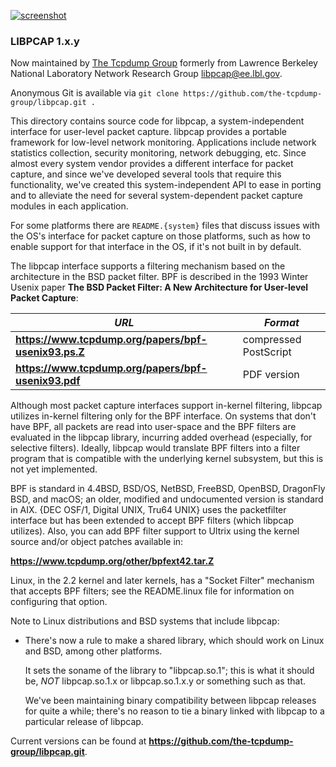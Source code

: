 [![screenshot](libpcap.ico?raw=true)](libpcap.ico?raw=true)

### LIBPCAP 1.x.y

Now maintained by [The Tcpdump Group]([https://www.tcpdump.org)
formerly from 	Lawrence Berkeley National Laboratory
		Network Research Group <libpcap@ee.lbl.gov>.

Anonymous Git is available via
`git clone https://github.com/the-tcpdump-group/libpcap.git .`

This directory contains source code for libpcap, a system-independent
interface for user-level packet capture.  libpcap provides a portable
framework for low-level network monitoring.  Applications include
network statistics collection, security monitoring, network debugging,
etc.  Since almost every system vendor provides a different interface
for packet capture, and since we've developed several tools that
require this functionality, we've created this system-independent API
to ease in porting and to alleviate the need for several
system-dependent packet capture modules in each application.

For some platforms there are `README.{system}` files that discuss issues
with the OS's interface for packet capture on those platforms, such as
how to enable support for that interface in the OS, if it's not built in
by default.

The libpcap interface supports a filtering mechanism based on the
architecture in the BSD packet filter.  BPF is described in the 1993
Winter Usenix paper **The BSD Packet Filter: A New Architecture for
User-level Packet Capture**:

| *URL*  | *Format* |
|--------|----------|
| **https://www.tcpdump.org/papers/bpf-usenix93.ps.Z** | compressed PostScript |
| **https://www.tcpdump.org/papers/bpf-usenix93.pdf**  | PDF version |

Although most packet capture interfaces support in-kernel filtering,
libpcap utilizes in-kernel filtering only for the BPF interface.
On systems that don't have BPF, all packets are read into user-space
and the BPF filters are evaluated in the libpcap library, incurring
added overhead (especially, for selective filters).  Ideally, libpcap
would translate BPF filters into a filter program that is compatible
with the underlying kernel subsystem, but this is not yet implemented.

BPF is standard in 4.4BSD, BSD/OS, NetBSD, FreeBSD, OpenBSD, DragonFly
BSD, and macOS; an older, modified and undocumented version is standard
in AIX.  {DEC OSF/1, Digital UNIX, Tru64 UNIX} uses the packetfilter
interface but has been extended to accept BPF filters (which libpcap
utilizes).  Also, you can add BPF filter support to Ultrix using the
kernel source and/or object patches available in:

**https://www.tcpdump.org/other/bpfext42.tar.Z**

Linux, in the 2.2 kernel and later kernels, has a "Socket Filter"
mechanism that accepts BPF filters; see the README.linux file for
information on configuring that option.

Note to Linux distributions and BSD systems that include libpcap:
* There's now a rule to make a shared library, which should work on Linux
  and BSD, among other platforms.

  It sets the soname of the library to "libpcap.so.1"; this is what it
  should be, *NOT* libpcap.so.1.x or libpcap.so.1.x.y or something such as
  that.

  We've been maintaining binary compatibility between libpcap releases for
  quite a while; there's no reason to tie a binary linked with libpcap to
  a particular release of libpcap.

Current versions can be found at **https://github.com/the-tcpdump-group/libpcap.git**.
